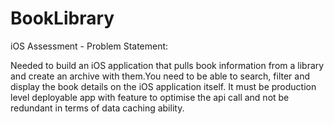 # BookLibrary
iOS Assessment - Problem Statement:

Needed to build an iOS application that pulls book information from a library and create an archive with them.You need to be able to search, filter and display the book details on the iOS application itself.
It must be production level deployable app with feature to optimise the api call and not be redundant in terms of data caching ability.
